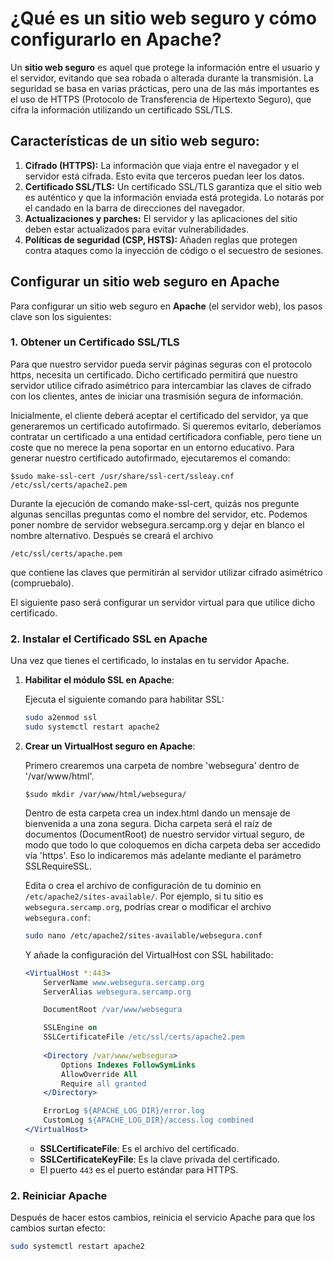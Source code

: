 
# ¿Qué es un sitio web seguro y cómo configurarlo en Apache?

Un **sitio web seguro** es aquel que protege la información entre el usuario y el servidor, evitando que sea robada o alterada durante la transmisión. La seguridad se basa en varias prácticas, pero una de las más importantes es el uso de HTTPS (Protocolo de Transferencia de Hipertexto Seguro), que cifra la información utilizando un certificado SSL/TLS.

## Características de un sitio web seguro:

1. **Cifrado (HTTPS):** La información que viaja entre el navegador y el servidor está cifrada. Esto evita que terceros puedan leer los datos.
2. **Certificado SSL/TLS:** Un certificado SSL/TLS garantiza que el sitio web es auténtico y que la información enviada está protegida. Lo notarás por el candado en la barra de direcciones del navegador.
3. **Actualizaciones y parches:** El servidor y las aplicaciones del sitio deben estar actualizados para evitar vulnerabilidades.
4. **Políticas de seguridad (CSP, HSTS):** Añaden reglas que protegen contra ataques como la inyección de código o el secuestro de sesiones.

## Configurar un sitio web seguro en Apache

Para configurar un sitio web seguro en **Apache** (el servidor web), los pasos clave son los siguientes:

### 1. Obtener un Certificado SSL/TLS

Para que nuestro servidor pueda servir páginas seguras con el protocolo https, necesita un certificado. Dicho certificado permitirá que nuestro servidor utilice cifrado asimétrico para intercambiar las claves de cifrado con los clientes, antes de iniciar una trasmisión segura de información.

Inicialmente, el cliente deberá aceptar el certificado del servidor, ya que generaremos un certificado autofirmado. Si queremos evitarlo, deberíamos contratar un certificado a una entidad certificadora confiable, pero tiene un coste que no merece la pena soportar en un entorno educativo. Para generar nuestro certificado autofirmado, ejecutaremos el comando:

```$sudo make-ssl-cert /usr/share/ssl-cert/ssleay.cnf /etc/ssl/certs/apache2.pem```

Durante la ejecución de comando make-ssl-cert, quizás nos pregunte algunas sencillas preguntas como el nombre del servidor, etc. Podemos poner nombre de servidor websegura.sercamp.org y dejar en blanco el nombre alternativo. Después se creará el archivo

`/etc/ssl/certs/apache.pem`

que contiene las claves que permitirán al servidor utilizar cifrado asimétrico (compruebalo).

El siguiente paso será configurar un servidor virtual para que utilice dicho certificado.

### 2. Instalar el Certificado SSL en Apache

Una vez que tienes el certificado, lo instalas en tu servidor Apache.

1. **Habilitar el módulo SSL en Apache**:
   
   Ejecuta el siguiente comando para habilitar SSL:

   ```bash
   sudo a2enmod ssl
   sudo systemctl restart apache2
   ```

2. **Crear un VirtualHost seguro en Apache**:

   Primero crearemos una carpeta de nombre 'websegura' dentro de '/var/www/html'.

   ```$sudo mkdir /var/www/html/websegura/```

   Dentro de esta carpeta crea un index.html dando un mensaje de bienvenida a una zona segura. Dicha carpeta será el raíz de documentos (DocumentRoot) de nuestro servidor virtual
   seguro, de modo que todo lo que coloquemos en dicha carpeta deba ser accedido vía 'https'. Eso lo indicaremos más adelante mediante el parámetro SSLRequireSSL.

   Edita o crea el archivo de configuración de tu dominio en `/etc/apache2/sites-available/`. Por ejemplo, si tu sitio es `websegura.sercamp.org`, podrías crear o modificar el archivo `websegura.conf`:

   ```bash
   sudo nano /etc/apache2/sites-available/websegura.conf
   ```

   Y añade la configuración del VirtualHost con SSL habilitado:

   ```apache
   <VirtualHost *:443>
       ServerName www.websegura.sercamp.org
       ServerAlias websegura.sercamp.org

       DocumentRoot /var/www/websegura

       SSLEngine on
       SSLCertificateFile /etc/ssl/certs/apache2.pem
       
       <Directory /var/www/websegura>
           Options Indexes FollowSymLinks
           AllowOverride All
           Require all granted
       </Directory>

       ErrorLog ${APACHE_LOG_DIR}/error.log
       CustomLog ${APACHE_LOG_DIR}/access.log combined
   </VirtualHost>
   ```

   - **SSLCertificateFile**: Es el archivo del certificado.
   - **SSLCertificateKeyFile**: Es la clave privada del certificado.
   - El puerto `443` es el puerto estándar para HTTPS.

### 2. Reiniciar Apache

Después de hacer estos cambios, reinicia el servicio Apache para que los cambios surtan efecto:

```bash
sudo systemctl restart apache2
```
